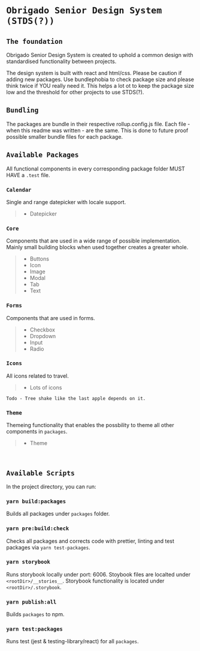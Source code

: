 # `Obrigado Senior Design System (STDS(?))`

## `The foundation`

Obrigado Senior Design System is created to uphold a common design with standardised functionality between projects.

The design system is built with react and html/css. Please be caution if adding new packages. Use bundlephobia to check package size and please think twice if YOU really need it. This helps a lot ot to keep the package size low and the threshold for other projects to use STDS(?).

## `Bundling`

The packages are bundle in their respective rollup.config.js file. Each file - when this readme was written - are the same. This is done to future proof possible smaller bundle files for each package.

## `Available Packages`

All functional components in every corresponding package folder MUST HAVE a `.test` file.

### `Calendar`

Single and range datepicker with locale support.

> - Datepicker

### `Core`

Components that are used in a wide range of possible implementation. Mainly small building blocks when used together creates a greater whole.

> - Buttons
> - Icon
> - Image
> - Modal
> - Tab
> - Text

### `Forms`

Components that are used in forms.

> - Checkbox
> - Dropdown
> - Input
> - Radio

### `Icons`

All icons related to travel.

> - Lots of icons

    Todo - Tree shake like the last apple depends on it.

### `Theme`

Themeing functionality that enables the possbility to theme all other components in `packages`.

> - Theme

<br>

## `Available Scripts`

In the project directory, you can run:

### `yarn build:packages`

Builds all packages under `packages` folder.

### `yarn pre:build:check`

Checks all packages and corrects code with prettier, linting and test packages via `yarn test-packages`.

### `yarn storybook`

Runs storybook locally under port: 6006. Stoybook files are localted under `<rootDir>/__stories__`. Storybook functionality is located under `<rootDir>/.storybook`.

### `yarn publish:all`

Builds `packages` to npm.

### `yarn test:packages`

Runs test (jest & testing-library/react) for all `packages`.
